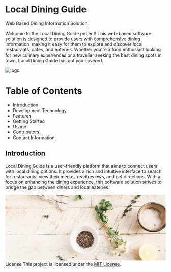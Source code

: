 
# Local Dining Guide

Web Based Dining Information Solution

Welcome to the Local Dining Guide project! This web-based software solution is designed to
provide users with comprehensive dining information, making it easy for them to explore
and discover local restaurants, cafes, and eateries. Whether you're a food enthusiast looking
for new culinary experiences or a traveller seeking the best dining spots in town, Local
Dining Guide has got you covered.

![logo](https://bjet.org/assets/img/B-JET_Logo.png)
# Table of Contents
- Introduction
- Development Technology
- Features
- Getting Started
- Usage
- Contributors
- Contact Information

 ## Introduction
Local Dining Guide is a user-friendly platform that aims to connect users with local dining
options. It provides a rich and intuitive interface to search for restaurants, view their menus,
read reviews, and get directions. With a focus on enhancing the dining experience, this
software solution strives to bridge the gap between diners and local eateries.

![banner](/images/banner.jpg)
License
This project is licensed under the [MIT License](https://bjet.org/).
